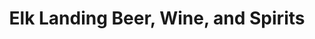 ---
title: "Elk Landing Beer, Wine, and Spirits"
url: /elkton/elk-landing-beer-wine-and-spirits/
shop: alcohol
---